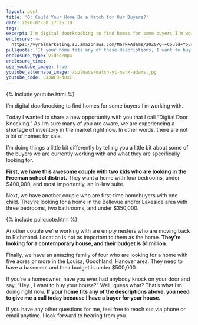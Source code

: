 ```yaml
---
layout: post
title: 'Q: Could Your Home Be a Match for Our Buyers?'
date: 2020-07-30 17:25:10
tags:
excerpt: I’m digital doorknocking to find homes for some buyers I’m working with.
enclosure: >-
  https://vyralmarketing.s3.amazonaws.com/Mark+Adams/2020/Q-+Could+Your+Home+Be+a+Match+for+Our+Buyers_.mp4
pullquote: 'If your home fits any of these descriptions, I want to buy your house.'
enclosure_type: video/mp4
enclosure_time:
use_youtube_image: true
youtube_alternate_image: /uploads/match-yt-mark-adams.jpg
youtube_code: uJJNFBFdUxI
---
```


{% include youtube.html %}

I’m digital doorknocking to find homes for some buyers I’m working with.

Today I wanted to share a new opportunity with you that I call “Digital Door Knocking.” As I’m sure many of you are aware, we are experiencing a shortage of inventory in the market right now. In other words, there are not a lot of homes for sale.

I’m doing things a little bit differently by telling you a little bit about some of the buyers we are currently working with and what they are specifically looking for.

**First, we have this awesome couple with two kids who are looking in the Freeman school district.** They want a home with four bedrooms, under $400,000, and most importantly, an in-law suite.&nbsp;

Next, we have another couple who are first-time homebuyers with one child. They’re looking for a home in the Bellevue and/or Lakeside area with three bedrooms, two bathrooms, and under $350,000.

{% include pullquote.html %}

Another couple we’re working with are empty nesters who are moving back to Richmond. Location is not as important to them as the home. **They’re looking for a contemporary house, and their budget is $1 million.**

Finally, we have an amazing family of four who are looking for a home with five acres or more in the Louisa, Goochland, Hanover area. They need to have a basement and their budget is under $500,000.

If you’re a homeowner, have you ever had anybody knock on your door and say, “Hey , I want to buy your house?” Well, guess what? That’s what I’m doing right now. **If your home fits any of the descriptions above, you need to give me a call today because I have a buyer for your house.&nbsp;**

If you have any other questions for me, feel free to reach out via phone or email anytime. I look forward to hearing from you.